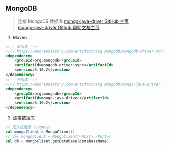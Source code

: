 ## MongoDB
> 连接 MongoDB 数据库
> [mongo-java-driver GitHub 主页](https://github.com/mongodb/mongo-java-driver)  
> [mongo-java-driver Github 帮助文档主页](http://mongodb.github.io/mongo-java-driver/)
1. Maven
```xml
<!-- 新版本 -->
<!-- https://mvnrepository.com/artifact/org.mongodb/mongodb-driver-sync -->
<dependency>
    <groupId>org.mongodb</groupId>
    <artifactId>mongodb-driver-sync</artifactId>
    <version>3.10.2</version>
</dependency>
<!-- 老版本 -->
<!-- https://mvnrepository.com/artifact/org.mongodb/mongo-java-driver -->
<dependency>
    <groupId>org.mongodb</groupId>
    <artifactId>mongo-java-driver</artifactId>
    <version>3.10.2</version>
</dependency>
```
2. 连接数据库
```kotlin
// 无认证连接 (Legacy)
val mongoClient = MongoClient()
// val mongoClient = MongoClient(<Host>,<Port>)
val db = mongoClient.getDatabase(databaseName)
```